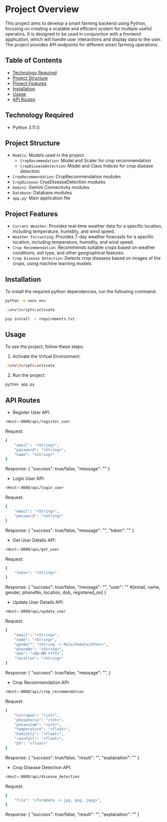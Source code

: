 Project Overview
===============

This project aims to develop a smart farming backend using Python, focusing on creating a scalable and efficient system for multiple useful operatins. It is designed to be used in conjunction with a frontend application, which will handle user interactions and display data to the user. The project provides API endpoints for different smart farming operations.

Table of Contents
-----------------
* [Technology Required](#technology-required)
* [Project Structure](#project-structure)
* [Project Features](#features)
* [Installation](#installation)
* [Usage](#usage)
* [API Routes](#api-routes)

Technology Required
--------------------
* Python 3.11.0

Project Structure
-----------------

* `Models`: Models used in the project
    * `CropRecommedation`: Model and Scaler for crop recommendation
    * `CropDiseaseDetection`: Model and Class Indices for crop disease detection
* `CropRecommendation`: CropRecommendation modules
* `CropDisease`: CropDiseaseDetection modules
* `Gemini`: Gemini Connectivity modules
* `Database`: Database modules
* `app.py`: Main application file

Project Features
-----------------

* `Current Weather`: Provides real-time weather data for a specific location, including temperature, humidity, and wind speed.
* `Weather Forcasting`: Provides 7-day weather forecasts for a specific location, including temperature, humidity, and wind speed.
* `Crop Recommendation`: Recommends suitable crops based on weather conditions, soil type, and other geographical features.
* `Crop Disease Detection`: Detects crop diseases based on images of the crops, using machine learning models

Installation
------------

To install the required python dependencies, run the following command:

```bash
python -m venv env
```
```bash
.\env\Scripts\activate
```
```bash
pip install -r requirements.txt
```

Usage
-----

To use the project, follow these steps:

1. Activate the Virtual Environment: 
```bash
.\env\Scripts\activate
```
2. Run the project: 
```bash
python app.py
```

API Routes
------------

* Register User
API:
```bash
<Host>:8080/api/register_user
```

Request:
```bash
{
    "email": "<String>",
    "password": "<String>",
    "name": "<String>"
}
```

Response:
{
    "success": true/false,
    "message": "<String>"
}

* Login User
API:
```bash
<Host>:8080/api/login_user
```

Request:
```bash
{
    "email": "<String>",
    "password": "<String>"
}
```

Response:
{
    "success": true/false,
    "message": "<String>",
    "token": "<String>"
}

* Get User Details
API:
```bash
<Host>:8080/api/get_user
```

Request:
```bash
{
    "token": "<String>"
}
```

Response:
{
    "success": true/false,
    "message": "<message>",
    "user": "<Array>" #[email, name, gender, phoneNo, location, dob, registered_on]
}

* Update User Details
API:
```bash
<Host>:8080/api/update_user
```

Request:
```bash
{
    "email": "<String>",
    "name": "<String>",
    "gender": "<String -> Male/Female/Other>",
    "phoneNo": "<String>",
    "dob": "<DD-MM-YYYY>",
    "location": "<String>"
}
```

Response:
{
    "success": true/false,
    "message": "<String>",
}

* Crop Recommendation
API:
```bash
<Host>:8080/api/crop_recommendation
```

Request:
```bash
{
    "nitrogen": "<int>",
    "phosphorus": "<int>",
    "potassium": "<int>",
    "temperature": "<float>", 
    "humidity": "<float>",
    "rainfall": "<float>",
    "ph": "<float>"
}
```

Response:
{
    "success": true/false,
    "result": "<String>",
    "explanation": "<String>"
}

* Crop Disease Detection
API:
```bash
<Host>:8080/api/disease_detection
```

Request:
```bash
{
    "file": "<formData -> jpg, png, jepg>",
}
```

Response:
{
    "success": true/false,
    "result": "<String>",
    "explanation": "<String>"
}

